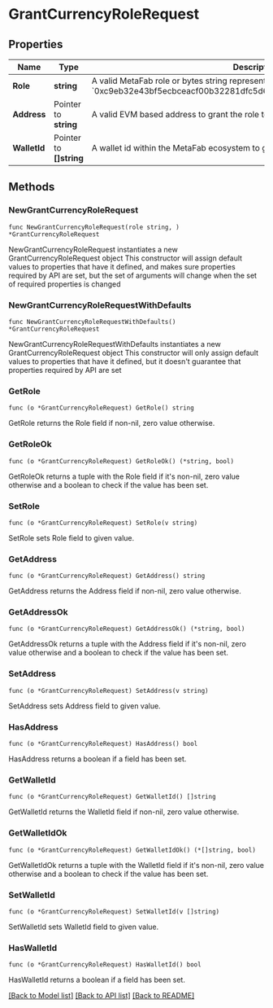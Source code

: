 # GrantCurrencyRoleRequest

## Properties

Name | Type | Description | Notes
------------ | ------------- | ------------- | -------------
**Role** | **string** | A valid MetaFab role or bytes string representing a role, such as &#x60;minter&#x60; or &#x60;0xc9eb32e43bf5ecbceacf00b32281dfc5d6d700a0db676ea26ccf938a385ac3b7&#x60; | 
**Address** | Pointer to **string** | A valid EVM based address to grant the role to. | [optional] 
**WalletId** | Pointer to **[]string** | A wallet id within the MetaFab ecosystem to grant the role to. | [optional] 

## Methods

### NewGrantCurrencyRoleRequest

`func NewGrantCurrencyRoleRequest(role string, ) *GrantCurrencyRoleRequest`

NewGrantCurrencyRoleRequest instantiates a new GrantCurrencyRoleRequest object
This constructor will assign default values to properties that have it defined,
and makes sure properties required by API are set, but the set of arguments
will change when the set of required properties is changed

### NewGrantCurrencyRoleRequestWithDefaults

`func NewGrantCurrencyRoleRequestWithDefaults() *GrantCurrencyRoleRequest`

NewGrantCurrencyRoleRequestWithDefaults instantiates a new GrantCurrencyRoleRequest object
This constructor will only assign default values to properties that have it defined,
but it doesn't guarantee that properties required by API are set

### GetRole

`func (o *GrantCurrencyRoleRequest) GetRole() string`

GetRole returns the Role field if non-nil, zero value otherwise.

### GetRoleOk

`func (o *GrantCurrencyRoleRequest) GetRoleOk() (*string, bool)`

GetRoleOk returns a tuple with the Role field if it's non-nil, zero value otherwise
and a boolean to check if the value has been set.

### SetRole

`func (o *GrantCurrencyRoleRequest) SetRole(v string)`

SetRole sets Role field to given value.


### GetAddress

`func (o *GrantCurrencyRoleRequest) GetAddress() string`

GetAddress returns the Address field if non-nil, zero value otherwise.

### GetAddressOk

`func (o *GrantCurrencyRoleRequest) GetAddressOk() (*string, bool)`

GetAddressOk returns a tuple with the Address field if it's non-nil, zero value otherwise
and a boolean to check if the value has been set.

### SetAddress

`func (o *GrantCurrencyRoleRequest) SetAddress(v string)`

SetAddress sets Address field to given value.

### HasAddress

`func (o *GrantCurrencyRoleRequest) HasAddress() bool`

HasAddress returns a boolean if a field has been set.

### GetWalletId

`func (o *GrantCurrencyRoleRequest) GetWalletId() []string`

GetWalletId returns the WalletId field if non-nil, zero value otherwise.

### GetWalletIdOk

`func (o *GrantCurrencyRoleRequest) GetWalletIdOk() (*[]string, bool)`

GetWalletIdOk returns a tuple with the WalletId field if it's non-nil, zero value otherwise
and a boolean to check if the value has been set.

### SetWalletId

`func (o *GrantCurrencyRoleRequest) SetWalletId(v []string)`

SetWalletId sets WalletId field to given value.

### HasWalletId

`func (o *GrantCurrencyRoleRequest) HasWalletId() bool`

HasWalletId returns a boolean if a field has been set.


[[Back to Model list]](../README.md#documentation-for-models) [[Back to API list]](../README.md#documentation-for-api-endpoints) [[Back to README]](../README.md)


